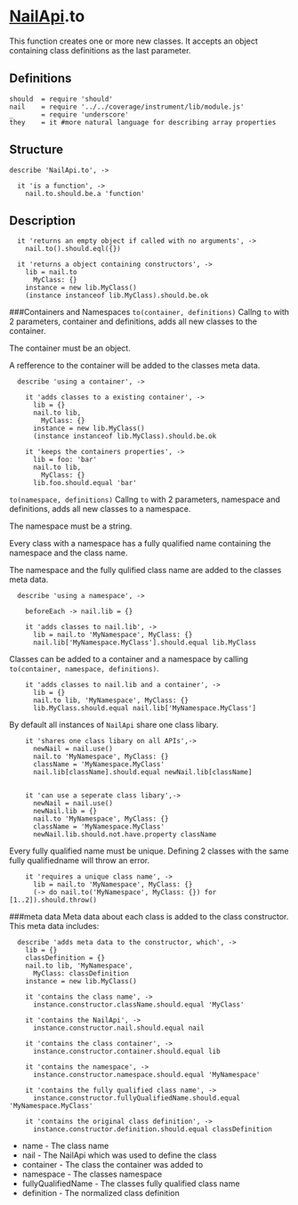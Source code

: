 [glob]: https://npmjs.org/package/glob
[grunt-contrib-coffee]: https://github.com/gruntjs/grunt-contrib-coffee
[grunt-istanbul-coverage]: https://github.com/daniellmb/grunt-istanbul-coverage
[grunt-istanbul]: https://github.com/taichi/grunt-istanbul
[grunt-simple-mocha]: https://github.com/yaymukund/grunt-simple-mocha
[grunt]: http://gruntjs.com/
[mocha]: https://npmjs.org/package/mocha
[should]: https://github.com/visionmedia/should.js
[underscore]: http://underscorejs.org

[About.meta-data]: ../About/meta-data.coffee.md
[About.modules]: ../About/modules.coffee.md
[NailApi]: ../NailApi.coffee.md
[NailApi.lib]: lib.coffee.md
[NailApi.modules]: modules.coffee.md
[NailApi.parent]: parent.coffee.md
[NailApi.to]: to.coffee.md
[NailApi.use]: use.coffee.md

[nail]: https://github.com/noptic/nail
[npm]: https://github.com/noptic/nail

[NailApi].to
============
This function creates one or more new classes.
It accepts an object containing class definitions as the last parameter.

Definitions
-----------

    should  = require 'should'
    nail    = require '../../coverage/instrument/lib/module.js'
    _       = require 'underscore'
    they    = it #more natural language for describing array properties

Structure
---------

    describe 'NailApi.to', ->

      it 'is a function', ->
        nail.to.should.be.a 'function'

Description
-----------

      it 'returns an empty object if called with no arguments', ->
        nail.to().should.eql({})

      it 'returns a object containing constructors', ->
        lib = nail.to
          MyClass: {}
        instance = new lib.MyClass()
        (instance instanceof lib.MyClass).should.be.ok

###Containers and Namespaces
`to(container, definitions)` Callng `to` with 2 parameters,
container and definitions, adds all new classes to the container.

The container must be an object.

A refference to the container will be added to the classes meta data.

      describe 'using a container', ->

        it 'adds classes to a existing container', ->
          lib = {}
          nail.to lib,
            MyClass: {}
          instance = new lib.MyClass()
          (instance instanceof lib.MyClass).should.be.ok

        it 'keeps the containers properties', ->
          lib = foo: 'bar'
          nail.to lib,
            MyClass: {}
          lib.foo.should.equal 'bar'

`to(namespace, definitions)` Callng `to` with 2 parameters,
namespace and definitions, adds all new classes to a namespace.

The namespace must be a string.

Every class with a namespace has a fully qualified name containing the
namespace and the class name.

The namespace and the fully qulified class name are added to the classes meta
data.

      describe 'using a namespace', ->

        beforeEach -> nail.lib = {}

        it 'adds classes to nail.lib', ->
          lib = nail.to 'MyNamespace', MyClass: {}
          nail.lib['MyNamespace.MyClass'].should.equal lib.MyClass

Classes can be added to a container and a namespace by calling
`to(container, namespace, definitions)`.

        it 'adds classes to nail.lib and a container', ->
          lib = {}
          nail.to lib, 'MyNamespace', MyClass: {}
          lib.MyClass.should.equal nail.lib['MyNamespace.MyClass']

By default all instances of `NailApi` share one class libary.

        it 'shares one class libary on all APIs',->
          newNail = nail.use()
          nail.to 'MyNamespace', MyClass: {}
          className = 'MyNamespace.MyClass'
          nail.lib[className].should.equal newNail.lib[className]


        it 'can use a seperate class libary',->
          newNail = nail.use()
          newNail.lib = {}
          nail.to 'MyNamespace', MyClass: {}
          className = 'MyNamespace.MyClass'
          newNail.lib.should.not.have.property className

Every fully qualified name must be unique. Defining 2 classes with the same
fully qualifiedname will throw an error.

        it 'requires a unique class name', ->
          lib = nail.to 'MyNamespace', MyClass: {}
          (-> do nail.to('MyNamespace', MyClass: {}) for [1..2]).should.throw()

###meta data
Meta data about each class is added to the class constructor.
This meta data includes:

      describe 'adds meta data to the constructor, which', ->
        lib = {}
        classDefinition = {}
        nail.to lib, 'MyNamespace',
          MyClass: classDefinition
        instance = new lib.MyClass()

        it 'contains the class name', ->
          instance.constructor.className.should.equal 'MyClass'

        it 'contains the NailApi', ->
          instance.constructor.nail.should.equal nail

        it 'contains the class container', ->
          instance.constructor.container.should.equal lib

        it 'contains the namespace', ->
          instance.constructor.namespace.should.equal 'MyNamespace'

        it 'contains the fully qualified class name', ->
          instance.constructor.fullyQualifiedName.should.equal 'MyNamespace.MyClass'

        it 'contains the original class definition', ->
          instance.constructor.definition.should.equal classDefinition

 - name - The class name
 - nail - The NailApi which was used to define the class
 - container - The class the container was added to
 - namespace - The classes namespace
 - fullyQualifiedName - The classes fully qualified class name
 - definition - The normalized class definition
